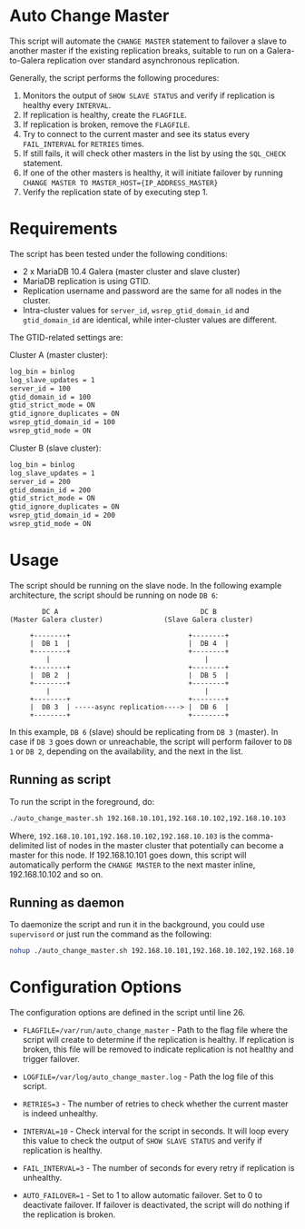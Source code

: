 # Auto Change Master

This script will automate the `CHANGE MASTER` statement to failover a slave to another master if the existing replication breaks, suitable to run on a Galera-to-Galera replication over standard asynchronous replication.

Generally, the script performs the following procedures:

1) Monitors the output of `SHOW SLAVE STATUS` and verify if replication is healthy every `INTERVAL`.
2) If replication is healthy, create the `FLAGFILE`.
3) If replication is broken, remove the `FLAGFILE`.
4) Try to connect to the current master and see its status every `FAIL_INTERVAL` for `RETRIES` times.
5) If still fails, it will check other masters in the list by using the `SQL_CHECK` statement.
6) If one of the other masters is healthy, it will initiate failover by running `CHANGE MASTER TO MASTER_HOST={IP_ADDRESS_MASTER}`
7) Verify the replication state of by executing step 1.

# Requirements

The script has been tested under the following conditions:
* 2 x MariaDB 10.4 Galera (master cluster and slave cluster)
* MariaDB replication is using GTID.
* Replication username and password are the same for all nodes in the cluster.
* Intra-cluster values for `server_id`, `wsrep_gtid_domain_id` and `gtid_domain_id` are identical, while inter-cluster values are different.

The GTID-related settings are:

Cluster A (master cluster):

```bash
log_bin = binlog
log_slave_updates = 1
server_id = 100
gtid_domain_id = 100
gtid_strict_mode = ON
gtid_ignore_duplicates = ON
wsrep_gtid_domain_id = 100
wsrep_gtid_mode = ON
```

Cluster B (slave cluster):

```bash
log_bin = binlog
log_slave_updates = 1
server_id = 200
gtid_domain_id = 200
gtid_strict_mode = ON
gtid_ignore_duplicates = ON
wsrep_gtid_domain_id = 200
wsrep_gtid_mode = ON
```

# Usage

The script should be running on the slave node. In the following example architecture, the script should be running on node `DB 6`:

```
        DC A                                   DC B
(Master Galera cluster)               (Slave Galera cluster)

     +--------+                             +--------+
     |  DB 1  |                             |  DB 4  |
     +--------+                             +--------+
         |                                      |
     +--------+                             +--------+
     |  DB 2  |                             |  DB 5  |
     +--------+                             +--------+
         |                                      |
     +--------+                             +--------+
     |  DB 3  | -----async replication----> |  DB 6  |
     +--------+                             +--------+
```

In this example, `DB 6` (slave) should be replicating from `DB 3` (master). In case if `DB 3` goes down or unreachable, the script will perform failover to `DB 1` or `DB 2`, depending on the availability, and the next in the list.

## Running as script

To run the script in the foreground, do:

```bash
./auto_change_master.sh 192.168.10.101,192.168.10.102,192.168.10.103
```
Where, `192.168.10.101,192.168.10.102,192.168.10.103` is the comma-delimited list of nodes in the master cluster that potentially can become a master for this node. If 192.168.10.101 goes down, this script will automatically perform the `CHANGE MASTER` to the next master inline, 192.168.10.102 and so on.

## Running as daemon

To daemonize the script and run it in the background, you could use `supervisord` or just run the command as the following:

```bash
nohup ./auto_change_master.sh 192.168.10.101,192.168.10.102,192.168.10.103 &
```

# Configuration Options

The configuration options are defined in the script until line 26.

* ``FLAGFILE=/var/run/auto_change_master`` - Path to the flag file where the script will create to determine if the replication is healthy. If replication is broken, this file will be removed to indicate replication is not healthy and trigger failover.

* ``LOGFILE=/var/log/auto_change_master.log`` - Path the log file of this script.

* ``RETRIES=3`` - The number of retries to check whether the current master is indeed unhealthy.

* ``INTERVAL=10`` - Check interval for the script in seconds. It will loop every this value to check the output of `SHOW SLAVE STATUS` and verify if replication is healthy.

* ``FAIL_INTERVAL=3`` - The number of seconds for every retry if replication is unhealthy.

* ``AUTO_FAILOVER=1`` - Set to 1 to allow automatic failover. Set to 0 to deactivate failover. If failover is deactivated, the script will do nothing if the replication is broken.
